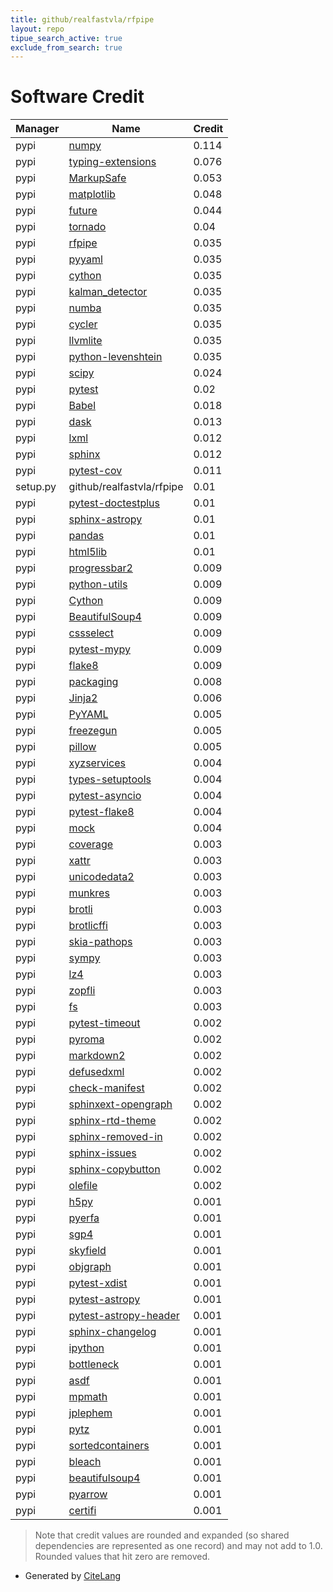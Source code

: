 ```yaml
---
title: github/realfastvla/rfpipe
layout: repo
tipue_search_active: true
exclude_from_search: true
---
```

# Software Credit

|Manager|Name|Credit|
|-------|----|------|
|pypi|[numpy](https://www.numpy.org)|0.114|
|pypi|[typing-extensions](https://typing.readthedocs.io/)|0.076|
|pypi|[MarkupSafe](https://palletsprojects.com/p/markupsafe/)|0.053|
|pypi|[matplotlib](https://matplotlib.org)|0.048|
|pypi|[future](https://python-future.org)|0.044|
|pypi|[tornado](http://www.tornadoweb.org/)|0.04|
|pypi|[rfpipe](http://github.com/realfastvla/rfpipe)|0.035|
|pypi|[pyyaml](https://pyyaml.org/)|0.035|
|pypi|[cython](http://cython.org/)|0.035|
|pypi|[kalman_detector](https://bitbucket.org/bzackay/kalman_detector)|0.035|
|pypi|[numba](https://numba.pydata.org)|0.035|
|pypi|[cycler](https://github.com/matplotlib/cycler)|0.035|
|pypi|[llvmlite](http://llvmlite.readthedocs.io)|0.035|
|pypi|[python-levenshtein](https://pypi.org/project/python-levenshtein)|0.035|
|pypi|[scipy](https://pypi.org/project/scipy)|0.024|
|pypi|[pytest](https://pypi.org/project/pytest)|0.02|
|pypi|[Babel](https://pypi.org/project/Babel)|0.018|
|pypi|[dask](https://pypi.org/project/dask)|0.013|
|pypi|[lxml](https://lxml.de/)|0.012|
|pypi|[sphinx](https://pypi.org/project/sphinx)|0.012|
|pypi|[pytest-cov](https://pypi.org/project/pytest-cov)|0.011|
|setup.py|github/realfastvla/rfpipe|0.01|
|pypi|[pytest-doctestplus](https://pypi.org/project/pytest-doctestplus)|0.01|
|pypi|[sphinx-astropy](https://pypi.org/project/sphinx-astropy)|0.01|
|pypi|[pandas](https://pypi.org/project/pandas)|0.01|
|pypi|[html5lib](https://pypi.org/project/html5lib)|0.01|
|pypi|[progressbar2](https://github.com/WoLpH/python-progressbar)|0.009|
|pypi|[python-utils](https://github.com/WoLpH/python-utils)|0.009|
|pypi|[Cython](https://pypi.org/project/Cython)|0.009|
|pypi|[BeautifulSoup4](https://pypi.org/project/BeautifulSoup4)|0.009|
|pypi|[cssselect](https://pypi.org/project/cssselect)|0.009|
|pypi|[pytest-mypy](https://pypi.org/project/pytest-mypy)|0.009|
|pypi|[flake8](https://pypi.org/project/flake8)|0.009|
|pypi|[packaging](https://pypi.org/project/packaging)|0.008|
|pypi|[Jinja2](https://palletsprojects.com/p/jinja/)|0.006|
|pypi|[PyYAML](https://pypi.org/project/PyYAML)|0.005|
|pypi|[freezegun](https://pypi.org/project/freezegun)|0.005|
|pypi|[pillow](https://python-pillow.org)|0.005|
|pypi|[xyzservices](https://pypi.org/project/xyzservices)|0.004|
|pypi|[types-setuptools](https://pypi.org/project/types-setuptools)|0.004|
|pypi|[pytest-asyncio](https://pypi.org/project/pytest-asyncio)|0.004|
|pypi|[pytest-flake8](https://pypi.org/project/pytest-flake8)|0.004|
|pypi|[mock](https://pypi.org/project/mock)|0.004|
|pypi|[coverage](https://github.com/nedbat/coveragepy)|0.003|
|pypi|[xattr](https://pypi.org/project/xattr)|0.003|
|pypi|[unicodedata2](https://pypi.org/project/unicodedata2)|0.003|
|pypi|[munkres](https://pypi.org/project/munkres)|0.003|
|pypi|[brotli](https://pypi.org/project/brotli)|0.003|
|pypi|[brotlicffi](https://pypi.org/project/brotlicffi)|0.003|
|pypi|[skia-pathops](https://pypi.org/project/skia-pathops)|0.003|
|pypi|[sympy](https://pypi.org/project/sympy)|0.003|
|pypi|[lz4](https://pypi.org/project/lz4)|0.003|
|pypi|[zopfli](https://pypi.org/project/zopfli)|0.003|
|pypi|[fs](https://pypi.org/project/fs)|0.003|
|pypi|[pytest-timeout](https://pypi.org/project/pytest-timeout)|0.002|
|pypi|[pyroma](https://pypi.org/project/pyroma)|0.002|
|pypi|[markdown2](https://pypi.org/project/markdown2)|0.002|
|pypi|[defusedxml](https://pypi.org/project/defusedxml)|0.002|
|pypi|[check-manifest](https://pypi.org/project/check-manifest)|0.002|
|pypi|[sphinxext-opengraph](https://pypi.org/project/sphinxext-opengraph)|0.002|
|pypi|[sphinx-rtd-theme](https://pypi.org/project/sphinx-rtd-theme)|0.002|
|pypi|[sphinx-removed-in](https://pypi.org/project/sphinx-removed-in)|0.002|
|pypi|[sphinx-issues](https://pypi.org/project/sphinx-issues)|0.002|
|pypi|[sphinx-copybutton](https://pypi.org/project/sphinx-copybutton)|0.002|
|pypi|[olefile](https://pypi.org/project/olefile)|0.002|
|pypi|[h5py](http://www.h5py.org)|0.001|
|pypi|[pyerfa](https://github.com/liberfa/pyerfa)|0.001|
|pypi|[sgp4](https://github.com/brandon-rhodes/python-sgp4)|0.001|
|pypi|[skyfield](http://github.com/brandon-rhodes/python-skyfield/)|0.001|
|pypi|[objgraph](https://mg.pov.lt/objgraph/)|0.001|
|pypi|[pytest-xdist](https://pypi.org/project/pytest-xdist)|0.001|
|pypi|[pytest-astropy](https://pypi.org/project/pytest-astropy)|0.001|
|pypi|[pytest-astropy-header](https://pypi.org/project/pytest-astropy-header)|0.001|
|pypi|[sphinx-changelog](https://pypi.org/project/sphinx-changelog)|0.001|
|pypi|[ipython](https://pypi.org/project/ipython)|0.001|
|pypi|[bottleneck](https://pypi.org/project/bottleneck)|0.001|
|pypi|[asdf](https://pypi.org/project/asdf)|0.001|
|pypi|[mpmath](https://pypi.org/project/mpmath)|0.001|
|pypi|[jplephem](https://pypi.org/project/jplephem)|0.001|
|pypi|[pytz](https://pypi.org/project/pytz)|0.001|
|pypi|[sortedcontainers](https://pypi.org/project/sortedcontainers)|0.001|
|pypi|[bleach](https://pypi.org/project/bleach)|0.001|
|pypi|[beautifulsoup4](https://pypi.org/project/beautifulsoup4)|0.001|
|pypi|[pyarrow](https://pypi.org/project/pyarrow)|0.001|
|pypi|[certifi](https://pypi.org/project/certifi)|0.001|


> Note that credit values are rounded and expanded (so shared dependencies are represented as one record) and may not add to 1.0. Rounded values that hit zero are removed.


- Generated by [CiteLang](https://github.com/vsoch/citelang)
